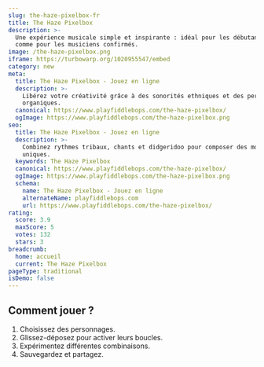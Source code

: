 ```yaml
---
slug: the-haze-pixelbox-fr
title: The Haze Pixelbox
description: >-
  Une expérience musicale simple et inspirante : idéal pour les débutants 
  comme pour les musiciens confirmés.
image: /the-haze-pixelbox.png
iframe: https://turbowarp.org/1020955547/embed
category: new
meta:
  title: The Haze Pixelbox - Jouez en ligne
  description: >-
    Libérez votre créativité grâce à des sonorités ethniques et des percussions 
    organiques.
  canonical: https://www.playfiddlebops.com/the-haze-pixelbox/
  ogImage: https://www.playfiddlebops.com/the-haze-pixelbox.png
seo:
  title: The Haze Pixelbox - Jouez en ligne
  description: >-
    Combinez rythmes tribaux, chants et didgeridoo pour composer des morceaux 
    uniques.
  keywords: The Haze Pixelbox
  canonical: https://www.playfiddlebops.com/the-haze-pixelbox/
  ogImage: https://www.playfiddlebops.com/the-haze-pixelbox.png
  schema:
    name: The Haze Pixelbox - Jouez en ligne
    alternateName: playfiddlebops.com
    url: https://www.playfiddlebops.com/the-haze-pixelbox/
rating:
  score: 3.9
  maxScore: 5
  votes: 132
  stars: 3
breadcrumb:
  home: accueil
  current: The Haze Pixelbox
pageType: traditional
isDemo: false
---
```


## Comment jouer ?

1. Choisissez des personnages.
2. Glissez-déposez pour activer leurs boucles.
3. Expérimentez différentes combinaisons.
4. Sauvegardez et partagez.
